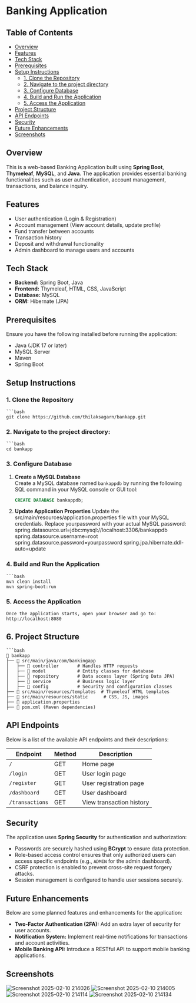 # Banking Application

## Table of Contents
- [Overview](#overview)
- [Features](#features)
- [Tech Stack](#tech-stack)
- [Prerequisites](#prerequisites)
- [Setup Instructions](#setup-instructions)
  - [1. Clone the Repository](#1-clone-the-repository)
  - [2. Navigate to the project directory](#2-Navigate-to-the-project-directory)
  - [3. Configure Database](#3-configure-database)
  - [4. Build and Run the Application](#4-build-and-run-the-application)
  - [5. Access the Application](#5-access-the-application)
- [Project Structure](#project-structure)
- [API Endpoints](#api-endpoints)
- [Security](#security)
- [Future Enhancements](#future-enhancements)
- [Screenshots](#screenshots)

## Overview
This is a web-based Banking Application built using **Spring Boot**, **Thymeleaf**, **MySQL**, and **Java**. The application provides essential banking functionalities such as user authentication, account management, transactions, and balance inquiry.

## Features
- User authentication (Login & Registration)
- Account management (View account details, update profile)
- Fund transfer between accounts
- Transaction history
- Deposit and withdrawal functionality
- Admin dashboard to manage users and accounts

## Tech Stack
- **Backend:** Spring Boot, Java
- **Frontend:** Thymeleaf, HTML, CSS, JavaScript
- **Database:** MySQL
- **ORM:** Hibernate (JPA)

## Prerequisites
Ensure you have the following installed before running the application:
- Java (JDK 17 or later)
- MySQL Server
- Maven
- Spring Boot

## Setup Instructions

### 1. Clone the Repository
    ```bash
    git clone https://github.com/thilaksagarn/bankapp.git
### 2. Navigate to the project directory:
    ```bash
    cd bankapp
### 3. Configure Database

1. **Create a MySQL Database**  
   Create a MySQL database named `bankappdb` by running the following SQL command in your MySQL console or GUI tool:
   ```sql
   CREATE DATABASE bankappdb;
2. **Update Application Properties**
   Update the src/main/resources/application.properties file with your MySQL credentials. Replace yourpassword with your actual MySQL password:
   spring.datasource.url=jdbc:mysql://localhost:3306/bankappdb
   spring.datasource.username=root
   spring.datasource.password=yourpassword
   spring.jpa.hibernate.ddl-auto=update
### 4. Build and Run the Application
    ```bash
    mvn clean install
    mvn spring-boot:run
### 5. Access the Application
    Once the application starts, open your browser and go to:
    http://localhost:8080

## 6. Project Structure
    ```bash
    📂 bankapp
    ├── 📂 src/main/java/com/bankingapp
    │   ├── 📂 controller       # Handles HTTP requests
    │   ├── 📂 model            # Entity classes for database
    │   ├── 📂 repository       # Data access layer (Spring Data JPA)
    │   ├── 📂 service          # Business logic layer
    │   ├── 📂 config           # Security and configuration classes
    ├── 📂 src/main/resources/templates  # Thymeleaf HTML templates
    ├── 📂 src/main/resources/static      # CSS, JS, images
    ├── 📜 application.properties
    ├── 📜 pom.xml (Maven dependencies)
## API Endpoints

Below is a list of the available API endpoints and their descriptions:

| Endpoint         | Method | Description                     |
|------------------|--------|---------------------------------|
| `/`              | GET    | Home page                       |
| `/login`         | GET    | User login page                 |
| `/register`      | GET    | User registration page          |
| `/dashboard`     | GET    | User dashboard                  |
| `/transactions`  | GET    | View transaction history        |

## Security

The application uses **Spring Security** for authentication and authorization:
- Passwords are securely hashed using **BCrypt** to ensure data protection.
- Role-based access control ensures that only authorized users can access specific endpoints (e.g., `ADMIN` for the admin dashboard).
- CSRF protection is enabled to prevent cross-site request forgery attacks.
- Session management is configured to handle user sessions securely.

## Future Enhancements

Below are some planned features and enhancements for the application:
- **Two-Factor Authentication (2FA):** Add an extra layer of security for user accounts.
- **Notification System:** Implement real-time notifications for transactions and account activities.
- **Mobile Banking API:** Introduce a RESTful API to support mobile banking applications.
## Screenshots
 ![Screenshot 2025-02-10 214026](https://github.com/user-attachments/assets/43ba790d-d6b3-4602-bf17-9aaef49b77ef)
 ![Screenshot 2025-02-10 214005](https://github.com/user-attachments/assets/e73e1928-6fc6-4c6f-913b-b06a9ee53553)
 ![Screenshot 2025-02-10 214114](https://github.com/user-attachments/assets/c18a3dfb-ce76-4755-8602-2fd4bda4ee6f)
 ![Screenshot 2025-02-10 214134](https://github.com/user-attachments/assets/9c351f59-15c4-4d74-899f-5d9852079642)




